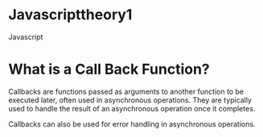 # Javascripttheory1
Javascript


# What is a Call Back Function? 
Callbacks are functions passed as arguments to another function to be executed later, often used in asynchronous operations. They are typically used to handle the result of an asynchronous operation once it completes.

Callbacks can also be used for error handling in asynchronous operations.


